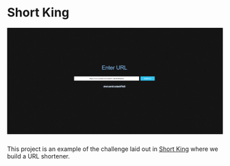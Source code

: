 # Short King
<a href="short.carroll.codes">

![Screenshot](docs/screenshot.png)

</a>

### 

This project is an example of the challenge laid out in [Short King](https://github.com/Criyl/challenges/blob/main/short-king.md) where we build a URL shortener.
